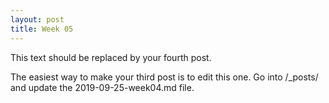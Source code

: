 ```yaml
---
layout: post
title: Week 05
---
```


This text should be replaced by your fourth post.

The easiest way to make your third post is to edit this one.
Go into /\_posts/ and update the 2019-09-25-week04.md file.
